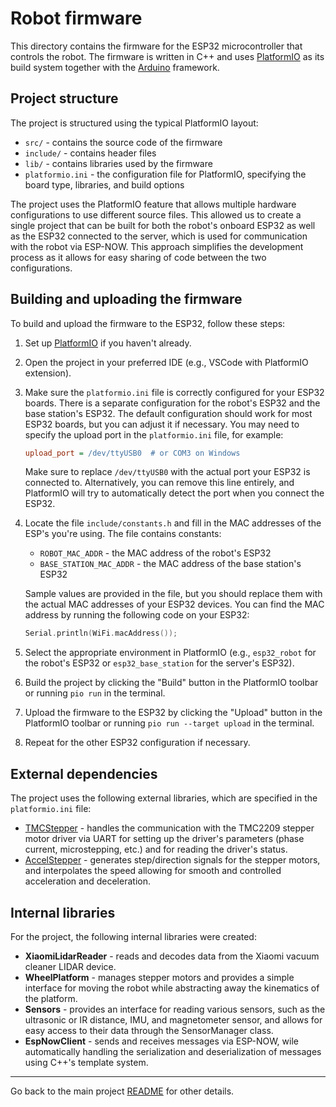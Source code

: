 # Robot firmware

This directory contains the firmware for the ESP32 microcontroller that controls the robot. The firmware is written in C++ and uses [PlatformIO](https://github.com/platformio) as its build system together with the [Arduino](https://github.com/arduino) framework.

## Project structure

The project is structured using the typical PlatformIO layout:
- `src/` - contains the source code of the firmware
- `include/` - contains header files
- `lib/` - contains libraries used by the firmware
- `platformio.ini` - the configuration file for PlatformIO, specifying the board type, libraries, and build options

The project uses the PlatformIO feature that allows multiple hardware configurations to use different source files. This allowed us to create a single project that can be built for both the robot's onboard ESP32 as well as the ESP32 connected to the server, which is used for communication with the robot via ESP-NOW. This approach simplifies the development process as it allows for easy sharing of code between the two configurations.

## Building and uploading the firmware

To build and upload the firmware to the ESP32, follow these steps:

1. Set up [PlatformIO](https://platformio.org/install) if you haven't already.

1. Open the project in your preferred IDE (e.g., VSCode with PlatformIO extension).

1. Make sure the `platformio.ini` file is correctly configured for your ESP32 boards. There is a separate configuration for the robot's ESP32 and the base station's ESP32. The default configuration should work for most ESP32 boards, but you can adjust it if necessary. You may need to specify the upload port in the `platformio.ini` file, for example:
   ```ini
   upload_port = /dev/ttyUSB0  # or COM3 on Windows
   ```
   Make sure to replace `/dev/ttyUSB0` with the actual port your ESP32 is connected to. Alternatively, you can remove this line entirely, and PlatformIO will try to automatically detect the port when you connect the ESP32.

1. Locate the file `include/constants.h` and fill in the MAC addresses of the ESP's you're using. The file contains constants:
   - `ROBOT_MAC_ADDR` - the MAC address of the robot's ESP32
   - `BASE_STATION_MAC_ADDR` - the MAC address of the base station's ESP32

    Sample values are provided in the file, but you should replace them with the actual MAC addresses of your ESP32 devices. You can find the MAC address by running the following code on your ESP32:
   ```cpp
   Serial.println(WiFi.macAddress());
   ```

1. Select the appropriate environment in PlatformIO (e.g., `esp32_robot` for the robot's ESP32 or `esp32_base_station` for the server's ESP32).

1. Build the project by clicking the "Build" button in the PlatformIO toolbar or running `pio run` in the terminal.

1. Upload the firmware to the ESP32 by clicking the "Upload" button in the PlatformIO toolbar or running `pio run --target upload` in the terminal.

1. Repeat for the other ESP32 configuration if necessary.


## External dependencies

The project uses the following external libraries, which are specified in the `platformio.ini` file:

- [TMCStepper](https://github.com/teemuatlut/TMCStepper) - handles the communication with the TMC2209 stepper motor driver via UART for setting up the driver's parameters (phase current, microstepping, etc.) and for reading the driver's status.
- [AccelStepper](https://github.com/waspinator/AccelStepper) - generates step/direction signals for the stepper motors, and interpolates the speed allowing for smooth and controlled acceleration and deceleration.

## Internal libraries

For the project, the following internal libraries were created:

- **XiaomiLidarReader** - reads and decodes data from the Xiaomi vacuum cleaner LIDAR device.
- **WheelPlatform** - manages stepper motors and provides a simple interface for moving the robot while abstracting away the kinematics of the platform.
- **Sensors** - provides an interface for reading various sensors, such as the ultrasonic or IR distance, IMU, and magnetometer sensor, and allows for easy access to their data through the SensorManager class.
- **EspNowClient** - sends and receives messages via ESP-NOW, wile automatically handling the serialization and deserialization of messages using C++'s template system.

---

Go back to the main project [README](../README.md) for other details.